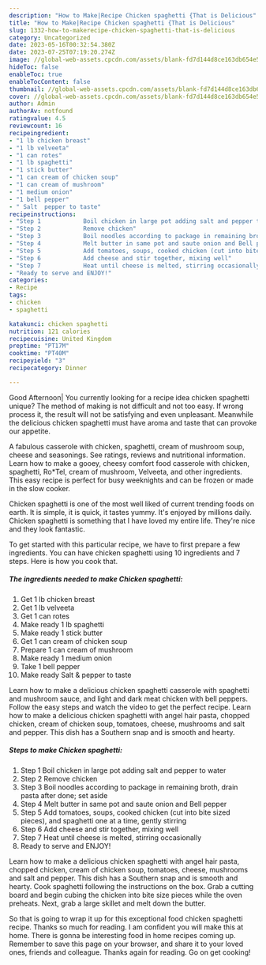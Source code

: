 ```yaml
---
description: "How to Make|Recipe Chicken spaghetti {That is Delicious"
title: "How to Make|Recipe Chicken spaghetti {That is Delicious"
slug: 1332-how-to-makerecipe-chicken-spaghetti-that-is-delicious
category: Uncategorized
date: 2023-05-16T00:32:54.380Z
date: 2023-07-25T07:19:20.274Z
image: //global-web-assets.cpcdn.com/assets/blank-fd7d144d8ce163db654e5a02c40b08a2775adb7897d16e4062681dc7e1b2800f.png
hideToc: false
enableToc: true
enableTocContent: false
thumbnail: //global-web-assets.cpcdn.com/assets/blank-fd7d144d8ce163db654e5a02c40b08a2775adb7897d16e4062681dc7e1b2800f.png
cover: //global-web-assets.cpcdn.com/assets/blank-fd7d144d8ce163db654e5a02c40b08a2775adb7897d16e4062681dc7e1b2800f.png
author: Admin
authorAv: notfound
ratingvalue: 4.5
reviewcount: 16
recipeingredient:
- "1 lb chicken breast"
- "1 lb velveeta"
- "1 can rotes"
- "1 lb spaghetti"
- "1 stick butter"
- "1 can cream of chicken soup"
- "1 can cream of mushroom"
- "1 medium onion"
- "1 bell pepper"
- " Salt  pepper to taste"
recipeinstructions:
- "Step 1            Boil chicken in large pot adding salt and pepper to water"
- "Step 2            Remove chicken"
- "Step 3            Boil noodles according to package in remaining broth, drain pasta after done; set aside"
- "Step 4            Melt butter in same pot and saute onion and Bell pepper"
- "Step 5            Add tomatoes, soups, cooked chicken (cut into bite sized pieces), and spaghetti one at a time, gently stirring"
- "Step 6            Add cheese and stir together, mixing well"
- "Step 7            Heat until cheese is melted, stirring occasionally"
- "Ready to serve and ENJOY!"
categories:
- Recipe
tags:
- chicken
- spaghetti

katakunci: chicken spaghetti 
nutrition: 121 calories
recipecuisine: United Kingdom
preptime: "PT17M"
cooktime: "PT40M"
recipeyield: "3"
recipecategory: Dinner

---
```



Good Afternoon| You currently looking for a recipe idea chicken spaghetti unique? The method of making is not difficult and not too easy. If wrong process it, the result will not be satisfying and even unpleasant. Meanwhile the delicious chicken spaghetti must have aroma and taste that can provoke our appetite.





A fabulous casserole with chicken, spaghetti, cream of mushroom soup, cheese and seasonings. See ratings, reviews and nutritional information. Learn how to make a gooey, cheesy comfort food casserole with chicken, spaghetti, Ro*Tel, cream of mushroom, Velveeta, and other ingredients. This easy recipe is perfect for busy weeknights and can be frozen or made in the slow cooker.

Chicken spaghetti is one of the most well liked of current trending foods on earth. It is simple, it is quick, it tastes yummy. It's enjoyed by millions daily. Chicken spaghetti is something that I have loved my entire life. They're nice and they look fantastic.


To get started with this particular recipe, we have to first prepare a few ingredients. You can have chicken spaghetti using 10 ingredients and 7 steps. Here is how you cook that.

<!--inarticleads1-->

##### The ingredients needed to make Chicken spaghetti:

1. Get 1 lb chicken breast
1. Get 1 lb velveeta
1. Get 1 can rotes
1. Make ready 1 lb spaghetti
1. Make ready 1 stick butter
1. Get 1 can cream of chicken soup
1. Prepare 1 can cream of mushroom
1. Make ready 1 medium onion
1. Take 1 bell pepper
1. Make ready  Salt &amp; pepper to taste


Learn how to make a delicious chicken spaghetti casserole with spaghetti and mushroom sauce, and light and dark meat chicken with bell peppers. Follow the easy steps and watch the video to get the perfect recipe. Learn how to make a delicious chicken spaghetti with angel hair pasta, chopped chicken, cream of chicken soup, tomatoes, cheese, mushrooms and salt and pepper. This dish has a Southern snap and is smooth and hearty. 

<!--inarticleads2-->

##### Steps to make Chicken spaghetti:

1. Step 1            Boil chicken in large pot adding salt and pepper to water
1. Step 2            Remove chicken
1. Step 3            Boil noodles according to package in remaining broth, drain pasta after done; set aside
1. Step 4            Melt butter in same pot and saute onion and Bell pepper
1. Step 5            Add tomatoes, soups, cooked chicken (cut into bite sized pieces), and spaghetti one at a time, gently stirring
1. Step 6            Add cheese and stir together, mixing well
1. Step 7            Heat until cheese is melted, stirring occasionally
1. Ready to serve and ENJOY!

Learn how to make a delicious chicken spaghetti with angel hair pasta, chopped chicken, cream of chicken soup, tomatoes, cheese, mushrooms and salt and pepper. This dish has a Southern snap and is smooth and hearty. Cook spaghetti following the instructions on the box. Grab a cutting board and begin cubing the chicken into bite size pieces while the oven preheats. Next, grab a large skillet and melt down the butter. 

So that is going to wrap it up for this exceptional food chicken spaghetti recipe. Thanks so much for reading. I am confident you will make this at home. There is gonna be interesting food in home recipes coming up. Remember to save this page on your browser, and share it to your loved ones, friends and colleague. Thanks again for reading. Go on get cooking!
